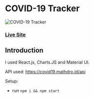 # COVID-19 Tracker
![COVID-19 Tracker](https://i.ibb.co/X87BqVY/Screenshot-2020-04-13-at-10-14-58.png)

### [Live Site](https://covid19statswebsite.netlify.com/)

## Introduction
I used React.js, Charts.JS and Material UI.

API used: https://covid19.mathdro.id/api

Setup:
- run ```npm i && npm start```
